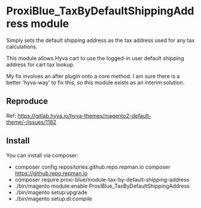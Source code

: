 # ProxiBlue_TaxByDefaultShippingAddress module

Simply sets the default shipping address as the tax address used for any tax calculations.

This module allows Hyva cart to use the logged-in user default shipping address
for cart tax lookup.

My fix involves an after plugin onto a core method. I am sure there is a better 'hyva-way' to fix this, so this module exists as an interim solution.

## Reproduce
Ref: https://gitlab.hyva.io/hyva-themes/magento2-default-theme/-/issues/1182

## Install

You can install via composer:

* composer config repositories.github.repo.repman.io composer https://github.repo.repman.io
* composer require proxi-blue/module-tax-by-default-shipping-address
* ./bin/magento module:enable ProxiBlue_TaxByDefaultShippingAddress
* ./bin/magento setup:upgrade
* ./bin/magento setup:di:compile




